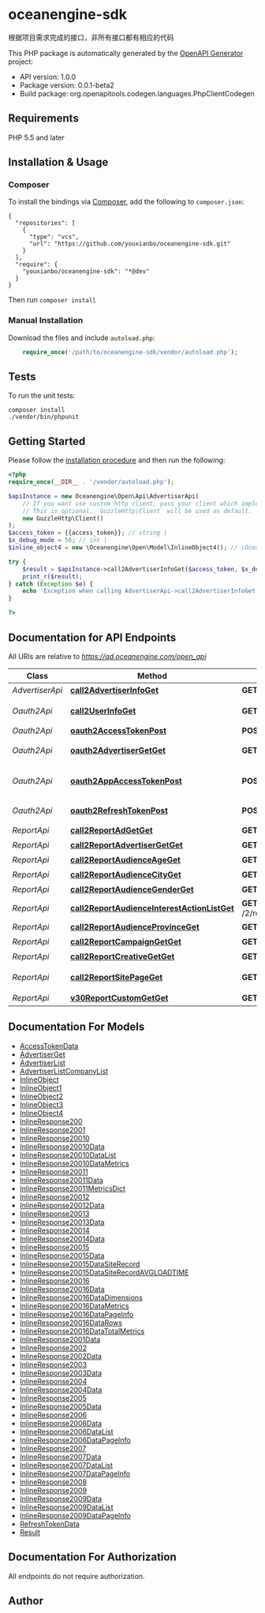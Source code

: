 # oceanengine-sdk
根据项目需求完成的接口，非所有接口都有相应的代码

This PHP package is automatically generated by the [OpenAPI Generator](https://openapi-generator.tech) project:

- API version: 1.0.0
- Package version: 0.0.1-beta2
- Build package: org.openapitools.codegen.languages.PhpClientCodegen

## Requirements

PHP 5.5 and later

## Installation & Usage
### Composer

To install the bindings via [Composer](http://getcomposer.org/), add the following to `composer.json`:

```
{
  "repositories": [
    {
      "type": "vcs",
      "url": "https://github.com/youxianbo/oceanengine-sdk.git"
    }
  ],
  "require": {
    "youxianbo/oceanengine-sdk": "*@dev"
  }
}
```

Then run `composer install`

### Manual Installation

Download the files and include `autoload.php`:

```php
    require_once('/path/to/oceanengine-sdk/vendor/autoload.php');
```

## Tests

To run the unit tests:

```
composer install
./vendor/bin/phpunit
```

## Getting Started

Please follow the [installation procedure](#installation--usage) and then run the following:

```php
<?php
require_once(__DIR__ . '/vendor/autoload.php');

$apiInstance = new Oceanengine\Open\Api\AdvertiserApi(
    // If you want use custom http client, pass your client which implements `GuzzleHttp\ClientInterface`.
    // This is optional, `GuzzleHttp\Client` will be used as default.
    new GuzzleHttp\Client()
);
$access_token = {{access_token}}; // string | 
$x_debug_mode = 56; // int | 
$inline_object4 = new \Oceanengine\Open\Model\InlineObject4(); // \Oceanengine\Open\Model\InlineObject4 | 

try {
    $result = $apiInstance->call2AdvertiserInfoGet($access_token, $x_debug_mode, $inline_object4);
    print_r($result);
} catch (Exception $e) {
    echo 'Exception when calling AdvertiserApi->call2AdvertiserInfoGet: ', $e->getMessage(), PHP_EOL;
}

?>
```

## Documentation for API Endpoints

All URIs are relative to *https://ad.oceanengine.com/open_api*

Class | Method | HTTP request | Description
------------ | ------------- | ------------- | -------------
*AdvertiserApi* | [**call2AdvertiserInfoGet**](docs\Api/AdvertiserApi.md#call2advertiserinfoget) | **GET** /2/advertiser/info/ | 广告主信息
*Oauth2Api* | [**call2UserInfoGet**](docs\Api/Oauth2Api.md#call2userinfoget) | **GET** /2/user/info/ | 获取授权User信息
*Oauth2Api* | [**oauth2AccessTokenPost**](docs\Api/Oauth2Api.md#oauth2accesstokenpost) | **POST** /oauth2/access_token/ | access_token
*Oauth2Api* | [**oauth2AdvertiserGetGet**](docs\Api/Oauth2Api.md#oauth2advertisergetget) | **GET** /oauth2/advertiser/get/ | 获取已授权账户
*Oauth2Api* | [**oauth2AppAccessTokenPost**](docs\Api/Oauth2Api.md#oauth2appaccesstokenpost) | **POST** /oauth2/app_access_token/ | 获取APP Access Token
*Oauth2Api* | [**oauth2RefreshTokenPost**](docs\Api/Oauth2Api.md#oauth2refreshtokenpost) | **POST** /oauth2/refresh_token/ | 刷新Refresh Token
*ReportApi* | [**call2ReportAdGetGet**](docs\Api/ReportApi.md#call2reportadgetget) | **GET** /2/report/ad/get/ | 广告计划数据
*ReportApi* | [**call2ReportAdvertiserGetGet**](docs\Api/ReportApi.md#call2reportadvertisergetget) | **GET** /2/report/advertiser/get/ | 广告主数据
*ReportApi* | [**call2ReportAudienceAgeGet**](docs\Api/ReportApi.md#call2reportaudienceageget) | **GET** /2/report/audience/age/ | 年龄数据
*ReportApi* | [**call2ReportAudienceCityGet**](docs\Api/ReportApi.md#call2reportaudiencecityget) | **GET** /2/report/audience/city/ | 市级数据
*ReportApi* | [**call2ReportAudienceGenderGet**](docs\Api/ReportApi.md#call2reportaudiencegenderget) | **GET** /2/report/audience/gender/ | 性别数据
*ReportApi* | [**call2ReportAudienceInterestActionListGet**](docs\Api/ReportApi.md#call2reportaudienceinterestactionlistget) | **GET** /2/report/audience/interest_action/list/ | 行为兴趣数据
*ReportApi* | [**call2ReportAudienceProvinceGet**](docs\Api/ReportApi.md#call2reportaudienceprovinceget) | **GET** /2/report/audience/province/ | 省级数据
*ReportApi* | [**call2ReportCampaignGetGet**](docs\Api/ReportApi.md#call2reportcampaigngetget) | **GET** /2/report/campaign/get/ | 广告组数据
*ReportApi* | [**call2ReportCreativeGetGet**](docs\Api/ReportApi.md#call2reportcreativegetget) | **GET** /2/report/creative/get/ | 广告创意数据
*ReportApi* | [**call2ReportSitePageGet**](docs\Api/ReportApi.md#call2reportsitepageget) | **GET** /2/report/site/page/ | 橙子建站落地页数据
*ReportApi* | [**v30ReportCustomGetGet**](docs\Api/ReportApi.md#v30reportcustomgetget) | **GET** /v3.0/report/custom/get/ | 自定义报表


## Documentation For Models

 - [AccessTokenData](docs\Model/AccessTokenData.md)
 - [AdvertiserGet](docs\Model/AdvertiserGet.md)
 - [AdvertiserList](docs\Model/AdvertiserList.md)
 - [AdvertiserListCompanyList](docs\Model/AdvertiserListCompanyList.md)
 - [InlineObject](docs\Model/InlineObject.md)
 - [InlineObject1](docs\Model/InlineObject1.md)
 - [InlineObject2](docs\Model/InlineObject2.md)
 - [InlineObject3](docs\Model/InlineObject3.md)
 - [InlineObject4](docs\Model/InlineObject4.md)
 - [InlineResponse200](docs\Model/InlineResponse200.md)
 - [InlineResponse2001](docs\Model/InlineResponse2001.md)
 - [InlineResponse20010](docs\Model/InlineResponse20010.md)
 - [InlineResponse20010Data](docs\Model/InlineResponse20010Data.md)
 - [InlineResponse20010DataList](docs\Model/InlineResponse20010DataList.md)
 - [InlineResponse20010DataMetrics](docs\Model/InlineResponse20010DataMetrics.md)
 - [InlineResponse20011](docs\Model/InlineResponse20011.md)
 - [InlineResponse20011Data](docs\Model/InlineResponse20011Data.md)
 - [InlineResponse20011MetricsDict](docs\Model/InlineResponse20011MetricsDict.md)
 - [InlineResponse20012](docs\Model/InlineResponse20012.md)
 - [InlineResponse20012Data](docs\Model/InlineResponse20012Data.md)
 - [InlineResponse20013](docs\Model/InlineResponse20013.md)
 - [InlineResponse20013Data](docs\Model/InlineResponse20013Data.md)
 - [InlineResponse20014](docs\Model/InlineResponse20014.md)
 - [InlineResponse20014Data](docs\Model/InlineResponse20014Data.md)
 - [InlineResponse20015](docs\Model/InlineResponse20015.md)
 - [InlineResponse20015Data](docs\Model/InlineResponse20015Data.md)
 - [InlineResponse20015DataSiteRecord](docs\Model/InlineResponse20015DataSiteRecord.md)
 - [InlineResponse20015DataSiteRecordAVGLOADTIME](docs\Model/InlineResponse20015DataSiteRecordAVGLOADTIME.md)
 - [InlineResponse20016](docs\Model/InlineResponse20016.md)
 - [InlineResponse20016Data](docs\Model/InlineResponse20016Data.md)
 - [InlineResponse20016DataDimensions](docs\Model/InlineResponse20016DataDimensions.md)
 - [InlineResponse20016DataMetrics](docs\Model/InlineResponse20016DataMetrics.md)
 - [InlineResponse20016DataPageInfo](docs\Model/InlineResponse20016DataPageInfo.md)
 - [InlineResponse20016DataRows](docs\Model/InlineResponse20016DataRows.md)
 - [InlineResponse20016DataTotalMetrics](docs\Model/InlineResponse20016DataTotalMetrics.md)
 - [InlineResponse2001Data](docs\Model/InlineResponse2001Data.md)
 - [InlineResponse2002](docs\Model/InlineResponse2002.md)
 - [InlineResponse2002Data](docs\Model/InlineResponse2002Data.md)
 - [InlineResponse2003](docs\Model/InlineResponse2003.md)
 - [InlineResponse2003Data](docs\Model/InlineResponse2003Data.md)
 - [InlineResponse2004](docs\Model/InlineResponse2004.md)
 - [InlineResponse2004Data](docs\Model/InlineResponse2004Data.md)
 - [InlineResponse2005](docs\Model/InlineResponse2005.md)
 - [InlineResponse2005Data](docs\Model/InlineResponse2005Data.md)
 - [InlineResponse2006](docs\Model/InlineResponse2006.md)
 - [InlineResponse2006Data](docs\Model/InlineResponse2006Data.md)
 - [InlineResponse2006DataList](docs\Model/InlineResponse2006DataList.md)
 - [InlineResponse2006DataPageInfo](docs\Model/InlineResponse2006DataPageInfo.md)
 - [InlineResponse2007](docs\Model/InlineResponse2007.md)
 - [InlineResponse2007Data](docs\Model/InlineResponse2007Data.md)
 - [InlineResponse2007DataList](docs\Model/InlineResponse2007DataList.md)
 - [InlineResponse2007DataPageInfo](docs\Model/InlineResponse2007DataPageInfo.md)
 - [InlineResponse2008](docs\Model/InlineResponse2008.md)
 - [InlineResponse2009](docs\Model/InlineResponse2009.md)
 - [InlineResponse2009Data](docs\Model/InlineResponse2009Data.md)
 - [InlineResponse2009DataList](docs\Model/InlineResponse2009DataList.md)
 - [InlineResponse2009DataPageInfo](docs\Model/InlineResponse2009DataPageInfo.md)
 - [RefreshTokenData](docs\Model/RefreshTokenData.md)
 - [Result](docs\Model/Result.md)


## Documentation For Authorization

 All endpoints do not require authorization.


## Author




